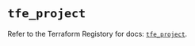 # `tfe_project`

Refer to the Terraform Registory for docs: [`tfe_project`](https://registry.terraform.io/providers/hashicorp/tfe/0.44.0/docs/resources/project).
